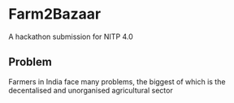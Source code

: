 # Farm2Bazaar
A hackathon submission for NITP 4.0

## Problem
Farmers in India face many problems, the biggest of which is the decentalised and unorganised agricultural sector
